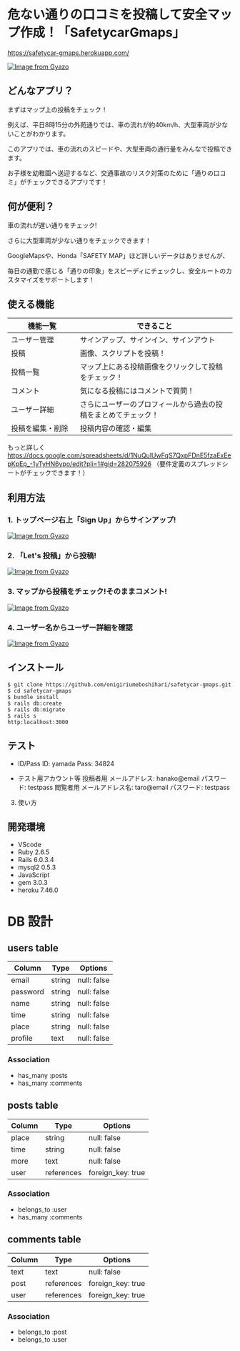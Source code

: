 # 危ない通りの口コミを投稿して安全マップ作成！「SafetycarGmaps」
https://safetycar-gmaps.herokuapp.com/

[![Image from Gyazo](https://i.gyazo.com/02b2f5757e9ef61dcb3476f1c42a300e.gif)](https://gyazo.com/02b2f5757e9ef61dcb3476f1c42a300e)


## どんなアプリ？

まずはマップ上の投稿をチェック！

例えば、平日8時15分の外苑通りでは、車の流れが約40km/h、大型車両が少ないことがわかります。

このアプリでは、車の流れのスピードや、大型車両の通行量をみんなで投稿できます。

お子様を幼稚園へ送迎するなど、交通事故のリスク対策のために「通りの口コミ」がチェックできるアプリです！



## 何が便利？

車の流れが遅い通りをチェック!

さらに大型車両が少ない通りをチェックできます！

GoogleMapsや、Honda「SAFETY MAP」ほど詳しいデータはありませんが、

毎日の通勤で感じる「通りの印象」をスピーディにチェックし、安全ルートのカスタマイズをサポートします！


## 使える機能

| 機能一覧           | できること                                        |
| ----------------- | --------------------------------------------- |
| ユーザー管理      | サインアップ、サインイン、サインアウト                     |
| 投稿　　　　　　　 | 画像、スクリプトを投稿！ |
| 投稿一覧         | マップ上にある投稿画像をクリックして投稿をチェック！              |
| コメント           | 気になる投稿にはコメントで質問！                     |
| ユーザー詳細      | さらにユーザーのプロフィールから過去の投稿をまとめてチェック！              |
| 投稿を編集・削除 | 投稿内容の確認・編集                             |

もっと詳しく
https://docs.google.com/spreadsheets/d/1NuQulUwFqS7QxpFDnE5fzaExEepKpEp_-1yTyHN6ypo/edit?pli=1#gid=282075926
（要件定義のスプレッドシートがチェックできます！）

## 利用方法

### 1. トップページ右上「Sign Up」からサインアップ!
[![Image from Gyazo](https://i.gyazo.com/c743cc677597b45dbcc380cb21fb6107.png)](https://gyazo.com/c743cc677597b45dbcc380cb21fb6107)
### 2. 「Let's 投稿」から投稿!
[![Image from Gyazo](https://i.gyazo.com/1b61cca37035e9504afb8091a3681bfe.png)](https://gyazo.com/1b61cca37035e9504afb8091a3681bfe)
### 3. マップから投稿をチェック!そのままコメント!
[![Image from Gyazo](https://i.gyazo.com/4d5c46161696b3b4b8bc7080cb779318.gif)](https://gyazo.com/4d5c46161696b3b4b8bc7080cb779318)
### 4. ユーザー名からユーザー詳細を確認
[![Image from Gyazo](https://i.gyazo.com/3e6f02af3f91d34c5106301053c98dcc.jpg)](https://gyazo.com/3e6f02af3f91d34c5106301053c98dcc)

## インストール

```
$ git clone https://github.com/onigiriumeboshihari/safetycar-gmaps.git
$ cd safetycar-gmaps
$ bundle install
$ rails db:create
$ rails db:migrate
$ rails s
http:localhost:3000

```

## テスト

- ID/Pass
ID: yamada
Pass: 34824

- テスト用アカウント等
投稿者用
メールアドレス: hanako@email
パスワード: testpass
閲覧者用
メールアドレス名: taro@email
パスワード: testpass
3. 使い方

## 開発環境

- VScode
- Ruby 2.6.5
- Rails 6.0.3.4
- mysql2 0.5.3
- JavaScript
- gem 3.0.3
- heroku 7.46.0

# DB 設計

## users table

| Column             | Type                | Options                 |
|--------------------|---------------------|-------------------------|
| email              | string              | null: false             |
| password           | string              | null: false             |
| name               | string              | null: false             |
| time               | string              | null: false             |
| place              | string              | null: false             |
| profile            | text                | null: false             |

### Association

* has_many :posts
* has_many :comments

## posts table

| Column                              | Type       | Options           |
|-------------------------------------|------------|-------------------|
| place                               | string     | null: false       |
| time                                | string     | null: false       |
| more                                | text       | null: false       |
| user                                | references | foreign_key: true |

### Association

- belongs_to :user
- has_many :comments

## comments table

| Column      | Type       | Options           |
|-------------|------------|-------------------|
| text        | text       | null: false       |
| post        | references | foreign_key: true |
| user        | references | foreign_key: true |

### Association

- belongs_to :post
- belongs_to :user
